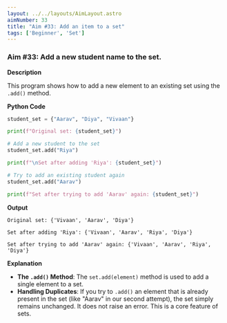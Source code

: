 ```yaml
---
layout: ../../layouts/AimLayout.astro
aimNumber: 33
title: "Aim #33: Add an item to a set"
tags: ['Beginner', 'Set']
---
```


### Aim #33: Add a new student name to the set.

**Description**

This program shows how to add a new element to an existing set using the `.add()` method.

**Python Code**

```python
student_set = {"Aarav", "Diya", "Vivaan"}

print(f"Original set: {student_set}")

# Add a new student to the set
student_set.add("Riya")

print(f"\nSet after adding 'Riya': {student_set}")

# Try to add an existing student again
student_set.add("Aarav")

print(f"Set after trying to add 'Aarav' again: {student_set}")
```

**Output**

```text
Original set: {'Vivaan', 'Aarav', 'Diya'}

Set after adding 'Riya': {'Vivaan', 'Aarav', 'Riya', 'Diya'}

Set after trying to add 'Aarav' again: {'Vivaan', 'Aarav', 'Riya', 'Diya'}
```

**Explanation**

- **The `.add()` Method**: The `set.add(element)` method is used to add a single element to a set.
- **Handling Duplicates**: If you try to `.add()` an element that is already present in the set (like "Aarav" in our second attempt), the set simply remains unchanged. It does not raise an error. This is a core feature of sets.
